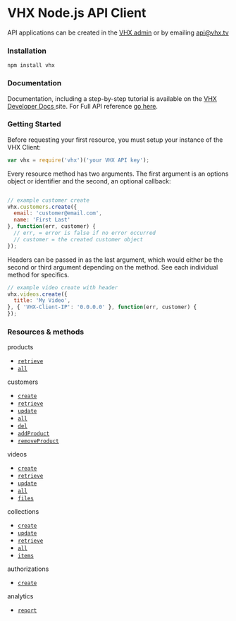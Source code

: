 # VHX Node.js API Client

API applications can be created in the [VHX admin](https://www.vhx.tv/admin/platforms) or by emailing [api@vhx.tv](mailto:api@vhx.tv)

### Installation

`npm install vhx`

### Documentation

Documentation, including a step-by-step tutorial is available on the [VHX Developer Docs ](http://dev.vhx.tv/api?javascript) site.
For Full API reference [go here](http://dev.vhx.tv/docs/api?javascript).

### Getting Started

Before requesting your first resource, you must setup your instance of the VHX Client:

```js
var vhx = require('vhx')('your VHX API key');
```

Every resource method has two arguments. The first argument is an options object or identifier and the second, an optional callback:

```js

// example customer create
vhx.customers.create({
  email: 'customer@email.com',
  name: 'First Last'
}, function(err, customer) {
  // err, = error is false if no error occurred
  // customer = the created customer object
});
```

Headers can be passed in as the last argument, which would either be the second or third argument depending on the method. See each individual method for specifics.
```js
// example video create with header
vhx.videos.create({
  title: 'My Video',
}, { 'VHX-Client-IP': '0.0.0.0' }, function(err, customer) {
});
```

### Resources & methods

products
  * [`retrieve`](http://dev.vhx.tv/docs/api/?node#product-retrieve)
  * [`all`](http://dev.vhx.tv/docs/api/?node#product-list)

customers
  * [`create`](http://dev.vhx.tv/docs/api/?node#customer-create)
  * [`retrieve`](http://dev.vhx.tv/docs/api/?node#customer-retrieve)
  * [`update`](http://dev.vhx.tv/docs/api/?node#customer-update)
  * [`all`](http://dev.vhx.tv/docs/api/?node#customer-list)
  * [`del`](http://dev.vhx.tv/docs/api/?node#customer-delete)
  * [`addProduct`](http://dev.vhx.tv/docs/api/?node#customer-add-product)
  * [`removeProduct`](http://dev.vhx.tv/docs/api/?node#customer-remove-product)

videos
  * [`create`](http://dev.vhx.tv/docs/api/?node#videos-create)
  * [`retrieve`](http://dev.vhx.tv/docs/api?node#videos-get)
  * [`update`](http://dev.vhx.tv/docs/api?node#videos-update)
  * [`all`](http://dev.vhx.tv/docs/api?node#videos-list)
  * [`files`](http://dev.vhx.tv/docs/api/?node#videos-list-files)

collections
  * [`create`](http://dev.vhx.tv/docs/api?node#collections-create)
  * [`update`](http://dev.vhx.tv/docs/api?node#collections-update)
  * [`retrieve`](http://dev.vhx.tv/docs/api?node#collections-retrieve)
  * [`all`](http://dev.vhx.tv/docs/api?node#collections-list)
  * [`items`](http://dev.vhx.tv/docs/api?node#collection-items-list)

authorizations
  * [`create`](http://dev.vhx.tv/docs/api?node#authorizations-create)

analytics
  * [`report`](http://dev.vhx.tv/docs/api?node#analytics-report)
